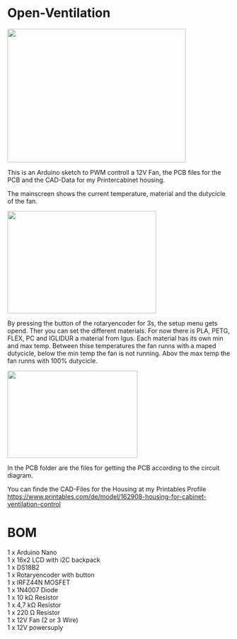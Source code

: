 # Open-Ventilation

<img src="https://user-images.githubusercontent.com/74827898/218267789-d42504ba-00f3-40d7-9853-e34cf54e7a7b.jpg" width="403" height="302">

This is an Arduino sketch to PWM controll a 12V Fan, the PCB files for the PCB and the CAD-Data for my Printercabinet housing. 

The mainscreen shows the current temperature, material and the dutycicle of the fan.

<img src="https://user-images.githubusercontent.com/74827898/218267807-d876c021-c1a1-4d8f-ba48-8c7f13a479c5.jpg" width="336" height="231">

By pressing the button of the rotaryencoder for 3s, the setup menu gets opend. Ther you can set the different materials.
For now there is PLA, PETG, FLEX, PC and IGLIDUR a material from Igus. 
Each material has its own min and max temp. Between thise temperatures the fan runns with a maped dutycicle, below the min temp the fan is not running.
Abov the max temp the fan runns with 100% dutycicle.

<img src="https://user-images.githubusercontent.com/74827898/218267813-f431670b-728f-423f-8b89-dc367e704677.jpg" width="294" height="197">


In the PCB folder are the files for getting the PCB according to the circuit diagram.

You can finde the CAD-Files for the Housing at my Printables Profile https://www.printables.com/de/model/162908-housing-for-cabinet-ventilation-control

# BOM

1 x Arduino Nano\
1 x 16x2 LCD with i2C backpack\
1 x DS18B2\
1 x Rotaryencoder with button\
1 x IRFZ44N MOSFET\
1 x 1N4007 Diode\
1 x 10 kΩ Resistor\
1 x 4,7 kΩ Resistor\
1 x 220 Ω Resistor\
1 x 12V Fan (2 or 3 Wire)\
1 x 12V powersuply 


